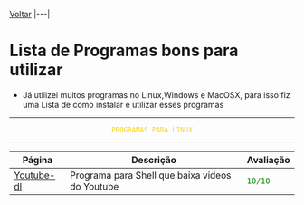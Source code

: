[Voltar](../README.md)
|---|

# Lista de Programas bons para utilizar

* Já utilizei muitos programas no Linux,Windows e MacOSX, para isso fiz uma Lista de como instalar e utilizar esses programas

---

<center>
    <code style="color: gold">PROGRAMAS PARA LINUX</code>
</center>

---

Página|Descrição|Avaliação
|---|---|---|
[Youtube-dl](youtube-dl.md)| Programa para Shell que baixa videos do Youtube|<code style="color: green">10/10</code>